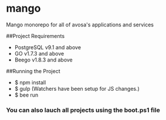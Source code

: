 # mango
Mango monorepo for all of avosa's applications and services

##Project Requirements
* PostgreSQL v9.1 and above
* GO v1.7.3 and above
* Beego v1.8.3 and above

##Running the Project
* $ npm install
* $ gulp (Watchers have been setup for JS changes.)
* $ bee run

### You can also lauch all projects using the boot.ps1 file
